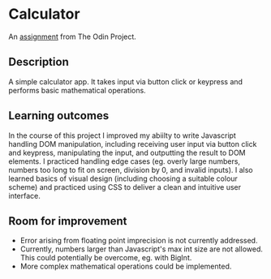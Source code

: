 # Calculator
An [assignment](https://www.theodinproject.com/courses/web-development-101/lessons/calculator) from The Odin Project.

## Description

A simple calculator app. It takes input via button click or keypress and performs basic mathematical operations.

## Learning outcomes
In the course of this project I improved my abiilty to write Javascript handling DOM manipulation, including receiving user input via button click and keypress, manipulating the input, and outputting the result to DOM elements. I practiced handling edge cases (eg. overly large numbers, numbers too long to fit on screen, division by 0, and invalid inputs). I also learned basics of visual design (including choosing a suitable colour scheme) and practiced using CSS to deliver a clean and intuitive user interface. 

## Room for improvement

- Error arising from floating point imprecision is not currently addressed.
- Currently, numbers larger than Javascript's max int size are not allowed. This could potentially be overcome, eg. with BigInt.
- More complex mathematical operations could be implemented.
